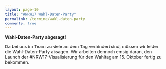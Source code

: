 ```yaml
---
layout: page-10
title: "#NRW17 Wahl-Daten-Party"
permalink: /termine/wahl-daten-party
comments: true
---
```


<div class="col-xs-12">
<p class="alert alert-danger text-center"><strong>Wahl-Daten-Party abgesagt!</strong>
</p>

Da bei uns im Team zu viele an dem Tag verhindert sind, müssen wir leider die Wahl-Daten-Party absagen. Wir arbeiten dennoch emsig daran, den Launch der #NRW17-Visualisierung für den Wahltag am 15. Oktober fertig zu bekommen.
</div>
